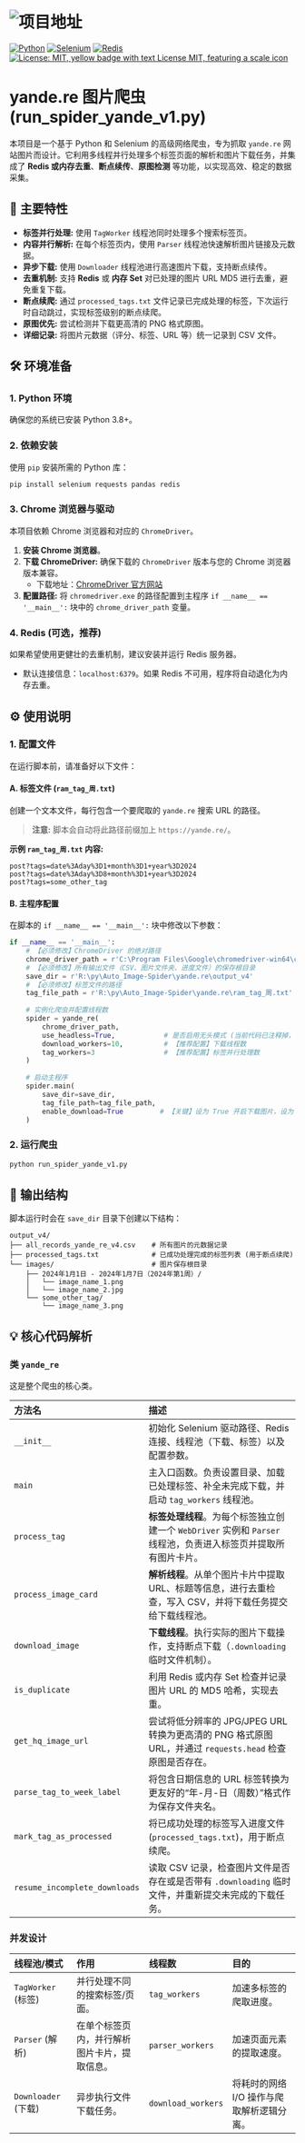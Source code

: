 # ![项目地址](https://github.com/fuaneng/Auto_Image-Spider)
[![Python](https://img.shields.io/badge/Python-3.6%2B-blue.svg)](https://www.python.org/)
[![Selenium](https://img.shields.io/badge/Selenium-4.0%2B-green.svg)](https://www.selenium.dev/)
[![Redis](https://img.shields.io/badge/Redis-3.0%2B-red.svg)](https://redis.io/)
[![License: MIT, yellow badge with text License MIT, featuring a scale icon](https://img.shields.io/badge/License-MIT-yellow.svg?logo=scale)](https://opensource.org/licenses/MIT)

# yande.re 图片爬虫 (run_spider_yande_v1.py)

本项目是一个基于 Python 和 Selenium 的高级网络爬虫，专为抓取 `yande.re` 网站图片而设计。它利用多线程并行处理多个标签页面的解析和图片下载任务，并集成了 **Redis 或内存去重**、**断点续传**、**原图检测** 等功能，以实现高效、稳定的数据采集。

## 🚀 主要特性

* **标签并行处理:** 使用 `TagWorker` 线程池同时处理多个搜索标签页。
* **内容并行解析:** 在每个标签页内，使用 `Parser` 线程池快速解析图片链接及元数据。
* **异步下载:** 使用 `Downloader` 线程池进行高速图片下载，支持断点续传。
* **去重机制:** 支持 **Redis** 或 **内存 Set** 对已处理的图片 URL MD5 进行去重，避免重复下载。
* **断点续爬:** 通过 `processed_tags.txt` 文件记录已完成处理的标签，下次运行时自动跳过，实现标签级别的断点续爬。
* **原图优先:** 尝试检测并下载更高清的 PNG 格式原图。
* **详细记录:** 将图片元数据（评分、标签、URL 等）统一记录到 CSV 文件。

## 🛠️ 环境准备

### 1. Python 环境

确保您的系统已安装 Python 3.8+。

### 2. 依赖安装

使用 `pip` 安装所需的 Python 库：

```bash
pip install selenium requests pandas redis
````

### 3\. Chrome 浏览器与驱动

本项目依赖 Chrome 浏览器和对应的 `ChromeDriver`。

1.  **安装 Chrome 浏览器**。
2.  **下载 ChromeDriver:** 确保下载的 `ChromeDriver` 版本与您的 Chrome 浏览器版本兼容。
      * 下载地址：[ChromeDriver 官方网站](https://chromedriver.chromium.org/downloads)
3.  **配置路径:** 将 `chromedriver.exe` 的路径配置到主程序 `if __name__ == '__main__':` 块中的 `chrome_driver_path` 变量。

### 4\. Redis (可选，推荐)

如果希望使用更健壮的去重机制，建议安装并运行 Redis 服务器。

  * 默认连接信息：`localhost:6379`。如果 Redis 不可用，程序将自动退化为内存去重。

## ⚙️ 使用说明

### 1\. 配置文件

在运行脚本前，请准备好以下文件：

#### A. 标签文件 (`ram_tag_周.txt`)

创建一个文本文件，每行包含一个要爬取的 `yande.re` 搜索 URL 的路径。

> **注意:** 脚本会自动将此路径前缀加上 `https://yande.re/`。

**示例 `ram_tag_周.txt` 内容:**

```text
post?tags=date%3Aday%3D1+month%3D1+year%3D2024
post?tags=date%3Aday%3D8+month%3D1+year%3D2024
post?tags=some_other_tag
```

#### B. 主程序配置

在脚本的 `if __name__ == '__main__':` 块中修改以下参数：

```python
if __name__ == '__main__':
    # 【必须修改】ChromeDriver 的绝对路径
    chrome_driver_path = r'C:\Program Files\Google\chromedriver-win64\chromedriver.exe' 
    # 【必须修改】所有输出文件（CSV、图片文件夹、进度文件）的保存根目录
    save_dir = r'R:\py\Auto_Image-Spider\yande.re\output_v4' 
    # 【必须修改】标签文件的路径
    tag_file_path = r'R:\py\Auto_Image-Spider\yande.re\ram_tag_周.txt'
    
    # 实例化爬虫并配置线程数
    spider = yande_re(
        chrome_driver_path, 
        use_headless=True,            # 是否启用无头模式 (当前代码已注释掉，可忽略此参数)
        download_workers=10,          # 【推荐配置】下载线程数
        tag_workers=3                 # 【推荐配置】标签并行处理数
    )
    
    # 启动主程序
    spider.main(
        save_dir=save_dir, 
        tag_file_path=tag_file_path, 
        enable_download=True         # 【关键】设为 True 开启下载图片，设为 False 仅解析和记录 CSV
    )
```

### 2\. 运行爬虫

```bash
python run_spider_yande_v1.py
```

## 📂 输出结构

脚本运行时会在 `save_dir` 目录下创建以下结构：

```
output_v4/
├── all_records_yande_re_v4.csv    # 所有图片的元数据记录
├── processed_tags.txt             # 已成功处理完成的标签列表 (用于断点续爬)
└── images/                        # 图片保存根目录
    ├── 2024年1月1日 - 2024年1月7日（2024年第1周）/
    │   └── image_name_1.png
    │   └── image_name_2.jpg
    └── some_other_tag/
        └── image_name_3.png
```

## 💡 核心代码解析

### 类 `yande_re`

这是整个爬虫的核心类。

| 方法名 | 描述 |
| :--- | :--- |
| `__init__` | 初始化 Selenium 驱动路径、Redis 连接、线程池（下载、标签）以及配置参数。 |
| `main` | 主入口函数。负责设置目录、加载已处理标签、补全未完成下载，并启动 `tag_workers` 线程池。 |
| `process_tag` | **标签处理线程**。为每个标签独立创建一个 `WebDriver` 实例和 `Parser` 线程池，负责进入标签页并提取所有图片卡片。 |
| `process_image_card` | **解析线程**。从单个图片卡片中提取 URL、标题等信息，进行去重检查，写入 CSV，并将下载任务提交给下载线程池。 |
| `download_image` | **下载线程**。执行实际的图片下载操作，支持断点下载（`.downloading` 临时文件机制）。 |
| `is_duplicate` | 利用 Redis 或内存 Set 检查并记录图片 URL 的 MD5 哈希，实现去重。 |
| `get_hq_image_url` | 尝试将低分辨率的 JPG/JPEG URL 转换为更高清的 PNG 格式原图 URL，并通过 `requests.head` 检查原图是否存在。 |
| `parse_tag_to_week_label` | 将包含日期信息的 URL 标签转换为更友好的“年-月-日（周数）”格式作为保存文件夹名。 |
| `mark_tag_as_processed` | 将已成功处理的标签写入进度文件 (`processed_tags.txt`)，用于断点续爬。 |
| `resume_incomplete_downloads` | 读取 CSV 记录，检查图片文件是否存在或是否带有 `.downloading` 临时文件，并重新提交未完成的下载任务。 |

### 并发设计

| 线程池/模式 | 作用 | 线程数 | 目的 |
| :--- | :--- | :--- | :--- |
| `TagWorker` (标签) | 并行处理不同的搜索标签/页面。 | `tag_workers` | 加速多标签的爬取进度。 |
| `Parser` (解析) | 在单个标签页内，并行解析图片卡片，提取信息。 | `parser_workers` | 加速页面元素的提取速度。 |
| `Downloader` (下载) | 异步执行文件下载任务。 | `download_workers` | 将耗时的网络 I/O 操作与爬取解析逻辑分离。 |

```
```